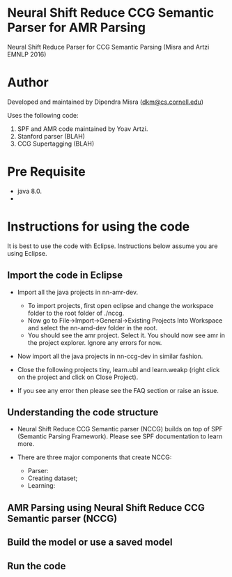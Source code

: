 # Neural Shift Reduce CCG Semantic Parser for AMR Parsing
Neural Shift Reduce Parser for CCG Semantic Parsing (Misra and Artzi EMNLP 2016)

# Author
Developed and maintained by Dipendra Misra (dkm@cs.cornell.edu)

Uses the following code:

1. SPF and AMR code maintained by Yoav Artzi.
2. Stanford parser (BLAH)
3. CCG Supertagging (BLAH)

# Pre Requisite

 - java 8.0.
 - 

# Instructions for using the code

It is best to use the code with Eclipse. Instructions below assume you are using Eclipse.

## Import the code in Eclipse

- Import all the java projects in nn-amr-dev. 

  - To import projects, first open eclipse and change the workspace folder to the root folder of ./nccg. 
  - Now go to File->Import->General->Existing Projects Into Workspace and select the nn-amd-dev folder in the root.
  - You should see the amr project. Select it. You should now see amr in the project explorer. Ignore any errors for now.
- Now import all the java projects in nn-ccg-dev in similar fashion.
- Close the following projects tiny, learn.ubl and learn.weakp (right click on the project and click on Close Project).
- If you see any error then please see the FAQ section or raise an issue.

## Understanding the code structure

- Neural Shift Reduce CCG Semantic parser (NCCG) builds on top of SPF (Semantic Parsing Framework). Please see SPF documentation
  to learn more.
- There are three major components that create NCCG:

   - Parser: 
   - Creating dataset;
   - Learning:

## AMR Parsing using Neural Shift Reduce CCG Semantic parser (NCCG)



## Build the model or use a saved model

   

## Run the code
